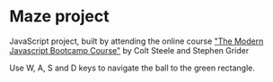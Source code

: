 # Maze project

JavaScript project, built by attending the online course ["The Modern Javascript Bootcamp Course"](https://www.udemy.com/course/javascript-beginners-complete-tutorial/) by Colt Steele and Stephen Grider

Use W, A, S and D keys to navigate the ball to the green rectangle.